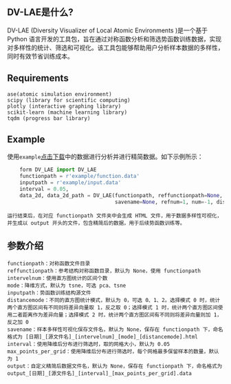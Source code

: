 ## DV-LAE是什么?

DV-LAE (Diversity Visualizer of Local Atomic Environments )是一个基于 Python 语言开发的工具包，旨在通过对称函数分析和筛选势函数训练数据，实现对多样性的统计、筛选和可视化。该工具包能够帮助用户分析样本数据的多样性，同时有效节省训练成本。

## Requirements
```
ase(atomic simulation environment)
scipy (library for scientific computing)
plotly (interactive graphing library)
scikit-learn (machine learning library)
tqdm (progress bar library)
```

## Example
使用`example`[点击下载](https://pan.baidu.com/s/1r50GmBZH65Q7W2G5Jv8adg?pwd=5xwa)中的数据进行分析并进行精简数据。如下示例所示：
```python
    form DV_LAE import DV_LAE
    functionpath = r'example/function.data'
    inputpath = r'example/input.data'
    interval = 0.05,
    data_2d, data_2d_path = DV_LAE(functionpath, reffunctionpath=None, intervelnum=10, mode='tsne', inputpath=inputpath,
                                   savename=None, refnum=1, num=-1, distancemode=0, interval=interval)

```
	
    运行结束后，在对应 functionpath 文件夹中会生成 HTML 文件，用于数据多样性可视化，并生成以 output 开头的文件，包含精简后的数据，用于后续势函数训练等。
	
## 参数介绍

```
functionpath：对称函数文件目录
reffunctionpath：参考结构对称函数目录，默认为 None，使用 functionpath
intervelnum：使用直方图统计的区间个数
mode：降维方式，默认为 tsne，可选 pca、tsne
inputpath：势函数训练结构源文件
distancemode：不同的直方图统计模式，默认为 0，可选 0、1、2。选择模式 0 时，统计两个直方图区间有不同则将差异向量取 1，反之取 0；选择模式 1 时，统计两个直方图区间使用二者距离作为差异向量；选择模式 2 时，统计两个直方图区间有不同则将差异向量则加 1，反之加 0
savename：样本多样性可视化保存文件名，默认为 None，保存在 functionpath 下，命名格式为 [日期]_[源文件名]_[intervelnum]_[mode]_[distancemode].html
interval：使用降维后分布进行筛选时，取的网格大小，默认为 0.05
max_points_per_grid：使用降维后分布进行筛选时，每个网格最多保留样本的数量，默认为 1
output：自定义精简后数据文件名，默认为 None，保存在 functionpath 下，命名格式为 output_[日期]_[源文件名]_[interval]_[max_points_per_grid].data
```
